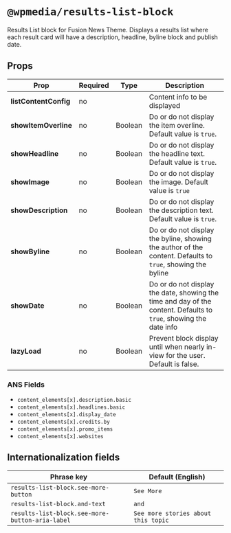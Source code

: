 # `@wpmedia/results-list-block`

Results List block for Fusion News Theme. Displays a results list where each result card will have a description, headline, byline block and publish date.

## Props

| **Prop**              | **Required** | **Type** | **Description**                                                                                                   |
| --------------------- | ------------ | -------- | ----------------------------------------------------------------------------------------------------------------- |
| **listContentConfig** | no           |          | Content info to be displayed                                                                                      |
| **showItemOverline**  | no           | Boolean  | Do or do not display the item overline. Default value is `true`.                                                  |
| **showHeadline**      | no           | Boolean  | Do or do not display the headline text. Default value is `true`.                                                  |
| **showImage**         | no           | Boolean  | Do or do not display the image. Default value is `true`                                                           |
| **showDescription**   | no           | Boolean  | Do or do not display the description text. Default value is `true`.                                               |
| **showByline**        | no           | Boolean  | Do or do not display the byline, showing the author of the content. Defaults to `true`, showing the byline        |
| **showDate**          | no           | Boolean  | Do or do not display the date, showing the time and day of the content. Defaults to `true`, showing the date info |
| **lazyLoad**          | no           | Boolean  | Prevent block display until when nearly in-view for the user. Default is false.                                   |

### ANS Fields

- `content_elements[x].description.basic`
- `content_elements[x].headlines.basic`
- `content_elements[x].display_date`
- `content_elements[x].credits.by`
- `content_elements[x].promo_items`
- `content_elements[x].websites`

## Internationalization fields

| Phrase key                                      | Default (English)                   |
| ----------------------------------------------- | ----------------------------------- |
| `results-list-block.see-more-button`            | `See More`                          |
| `results-list-block.and-text`                   | `and`                               |
| `results-list-block.see-more-button-aria-label` | `See more stories about this topic` |
